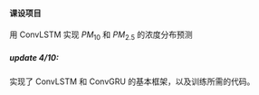 #### 课设项目

用 ConvLSTM 实现 $PM_{10}$ 和 $PM_{2.5}$ 的浓度分布预测



##### update 4/10:

实现了 ConvLSTM 和 ConvGRU 的基本框架，以及训练所需的代码。

